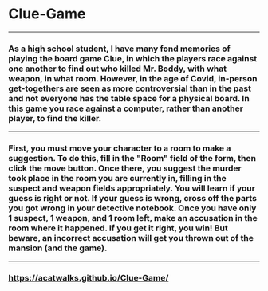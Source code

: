 # Clue-Game
***
### As a high school student, I have many fond memories of playing the board game Clue, in which the players race against one another to find out who killed Mr. Boddy, with what weapon, in what room. However, in the age of Covid, in-person get-togethers are seen as more controversial than in the past and not everyone has the table space for a physical board. In this game you race against a computer, rather than another player, to find the killer.
***
### First, you must move your character to a room to make a suggestion. To do this, fill in the "Room" field of the form, then click the move button. Once there, you suggest the murder took place in the room you are currently in, filling in the suspect and weapon fields appropriately. You will learn if your guess is right or not. If your guess is wrong, cross off the parts you got wrong in your detective notebook. Once you have only 1 suspect, 1 weapon, and 1 room left, make an accusation in the room where it happened. If you get it right, you win! But beware, an incorrect accusation will get you thrown out of the mansion (and the game).
***
### https://acatwalks.github.io/Clue-Game/
